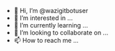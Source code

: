 - 👋 Hi, I’m @wazigitbotuser
- 👀 I’m interested in ...
- 🌱 I’m currently learning ...
- 💞️ I’m looking to collaborate on ...
- 📫 How to reach me ...

<!---
wazigitbotuser/wazigitbotuser is a ✨ special ✨ repository because its `README.md` (this file) appears on your GitHub profile.
You can click the Preview link to take a look at your changes.
--->
